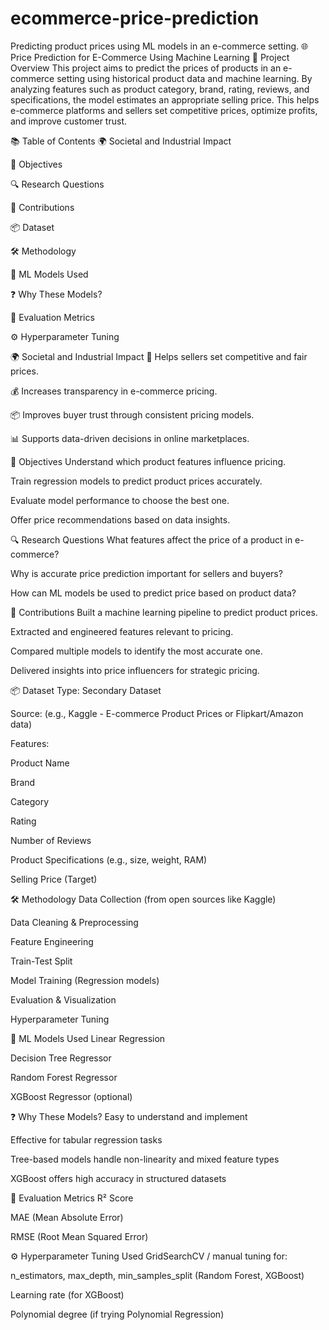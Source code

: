 # ecommerce-price-prediction
Predicting product prices using ML models in an e-commerce setting.
🌐 Price Prediction for E-Commerce Using Machine Learning
📘 Project Overview
This project aims to predict the prices of products in an e-commerce setting using historical product data and machine learning. By analyzing features such as product category, brand, rating, reviews, and specifications, the model estimates an appropriate selling price. This helps e-commerce platforms and sellers set competitive prices, optimize profits, and improve customer trust.

📚 Table of Contents
🌍 Societal and Industrial Impact

🎯 Objectives

🔍 Research Questions

🧠 Contributions

📦 Dataset

🛠️ Methodology

🤖 ML Models Used

❓ Why These Models?

📏 Evaluation Metrics

⚙️ Hyperparameter Tuning

🌍 Societal and Industrial Impact
🛒 Helps sellers set competitive and fair prices.

💰 Increases transparency in e-commerce pricing.

📦 Improves buyer trust through consistent pricing models.

📊 Supports data-driven decisions in online marketplaces.

🎯 Objectives
Understand which product features influence pricing.

Train regression models to predict product prices accurately.

Evaluate model performance to choose the best one.

Offer price recommendations based on data insights.

🔍 Research Questions
What features affect the price of a product in e-commerce?

Why is accurate price prediction important for sellers and buyers?

How can ML models be used to predict price based on product data?

🧠 Contributions
Built a machine learning pipeline to predict product prices.

Extracted and engineered features relevant to pricing.

Compared multiple models to identify the most accurate one.

Delivered insights into price influencers for strategic pricing.

📦 Dataset
Type: Secondary Dataset

Source: (e.g., Kaggle - E-commerce Product Prices or Flipkart/Amazon data)

Features:

Product Name

Brand

Category

Rating

Number of Reviews

Product Specifications (e.g., size, weight, RAM)

Selling Price (Target)

🛠️ Methodology
Data Collection (from open sources like Kaggle)

Data Cleaning & Preprocessing

Feature Engineering

Train-Test Split

Model Training (Regression models)

Evaluation & Visualization

Hyperparameter Tuning

🤖 ML Models Used
Linear Regression

Decision Tree Regressor

Random Forest Regressor

XGBoost Regressor (optional)

❓ Why These Models?
Easy to understand and implement

Effective for tabular regression tasks

Tree-based models handle non-linearity and mixed feature types

XGBoost offers high accuracy in structured datasets

📏 Evaluation Metrics
R² Score

MAE (Mean Absolute Error)

RMSE (Root Mean Squared Error)

⚙️ Hyperparameter Tuning
Used GridSearchCV / manual tuning for:

n_estimators, max_depth, min_samples_split (Random Forest, XGBoost)

Learning rate (for XGBoost)

Polynomial degree (if trying Polynomial Regression)


